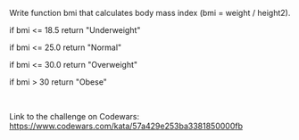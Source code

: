 Write function bmi that calculates body mass index (bmi = weight / height2).

if bmi <= 18.5 return "Underweight"

if bmi <= 25.0 return "Normal"

if bmi <= 30.0 return "Overweight"

if bmi > 30 return "Obese"

<br>

Link to the challenge on Codewars:<br>
https://www.codewars.com/kata/57a429e253ba3381850000fb
